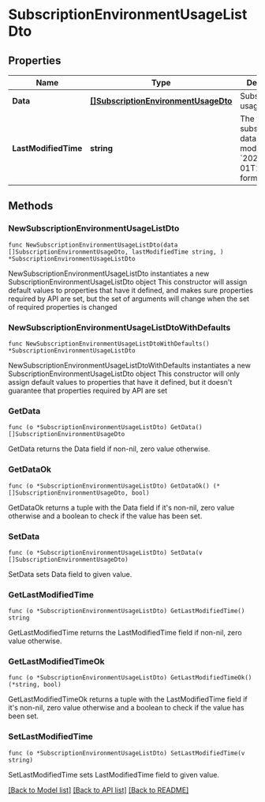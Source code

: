 # SubscriptionEnvironmentUsageListDto

## Properties

Name | Type | Description | Notes
------------ | ------------- | ------------- | -------------
**Data** | [**[]SubscriptionEnvironmentUsageDto**](SubscriptionEnvironmentUsageDto.md) | Subscription usage data | 
**LastModifiedTime** | **string** | The time the subscription data was last modified in &#x60;2021-05-01T15:11:00Z&#x60; format. | 

## Methods

### NewSubscriptionEnvironmentUsageListDto

`func NewSubscriptionEnvironmentUsageListDto(data []SubscriptionEnvironmentUsageDto, lastModifiedTime string, ) *SubscriptionEnvironmentUsageListDto`

NewSubscriptionEnvironmentUsageListDto instantiates a new SubscriptionEnvironmentUsageListDto object
This constructor will assign default values to properties that have it defined,
and makes sure properties required by API are set, but the set of arguments
will change when the set of required properties is changed

### NewSubscriptionEnvironmentUsageListDtoWithDefaults

`func NewSubscriptionEnvironmentUsageListDtoWithDefaults() *SubscriptionEnvironmentUsageListDto`

NewSubscriptionEnvironmentUsageListDtoWithDefaults instantiates a new SubscriptionEnvironmentUsageListDto object
This constructor will only assign default values to properties that have it defined,
but it doesn't guarantee that properties required by API are set

### GetData

`func (o *SubscriptionEnvironmentUsageListDto) GetData() []SubscriptionEnvironmentUsageDto`

GetData returns the Data field if non-nil, zero value otherwise.

### GetDataOk

`func (o *SubscriptionEnvironmentUsageListDto) GetDataOk() (*[]SubscriptionEnvironmentUsageDto, bool)`

GetDataOk returns a tuple with the Data field if it's non-nil, zero value otherwise
and a boolean to check if the value has been set.

### SetData

`func (o *SubscriptionEnvironmentUsageListDto) SetData(v []SubscriptionEnvironmentUsageDto)`

SetData sets Data field to given value.


### GetLastModifiedTime

`func (o *SubscriptionEnvironmentUsageListDto) GetLastModifiedTime() string`

GetLastModifiedTime returns the LastModifiedTime field if non-nil, zero value otherwise.

### GetLastModifiedTimeOk

`func (o *SubscriptionEnvironmentUsageListDto) GetLastModifiedTimeOk() (*string, bool)`

GetLastModifiedTimeOk returns a tuple with the LastModifiedTime field if it's non-nil, zero value otherwise
and a boolean to check if the value has been set.

### SetLastModifiedTime

`func (o *SubscriptionEnvironmentUsageListDto) SetLastModifiedTime(v string)`

SetLastModifiedTime sets LastModifiedTime field to given value.



[[Back to Model list]](../README.md#documentation-for-models) [[Back to API list]](../README.md#documentation-for-api-endpoints) [[Back to README]](../README.md)


